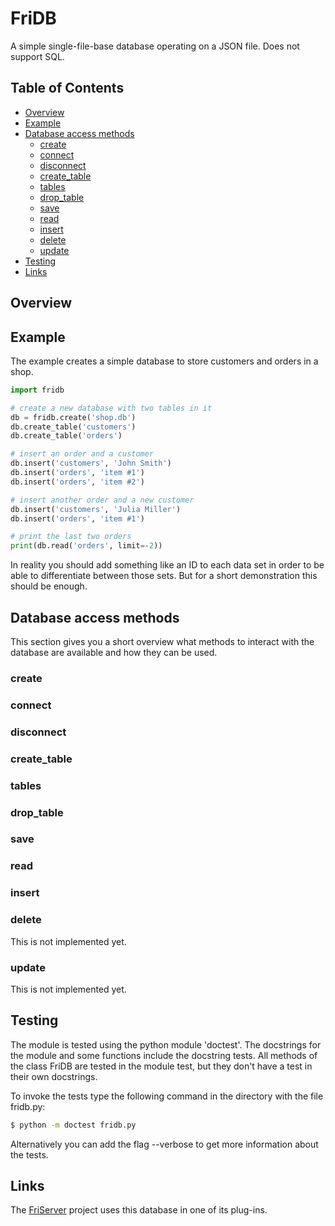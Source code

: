 # FriDB
A simple single-file-base database operating on a JSON file. 
Does not support SQL.

## Table of Contents
- [Overview](#overview)
- [Example](#example)
- [Database access methods](#database-access-methods)
    - [create](#create)
    - [connect](#connect)
    - [disconnect](#disconnect)
    - [create_table](#create_table)
    - [tables](#tables)
    - [drop_table](#drop_table)
    - [save](#save)
    - [read](#read)
    - [insert](#insert)
    - [delete](#delete)
    - [update](#update)
- [Testing](#testing)
- [Links](#links)

## Overview

## Example
The example creates a simple database to store customers and orders in a shop.
```python
import fridb

# create a new database with two tables in it
db = fridb.create('shop.db')
db.create_table('customers')
db.create_table('orders')

# insert an order and a customer
db.insert('customers', 'John Smith')
db.insert('orders', 'item #1')
db.insert('orders', 'item #2')

# insert another order and a new customer
db.insert('customers', 'Julia Miller')
db.insert('orders', 'item #1')

# print the last two orders
print(db.read('orders', limit=-2))
```
In reality you should add something like an ID to each data set in order to be
able to differentiate between those sets. But for a short demonstration this
should be enough.

## Database access methods
This section gives you a short overview what methods to interact with the
database are available and how they can be used.
### create

### connect

### disconnect

### create_table

### tables

### drop_table

### save

### read

### insert

### delete
This is not implemented yet.

### update
This is not implemented yet.

## Testing
The module is tested using the python module 'doctest'. The docstrings for the
module and some functions include the docstring tests. All methods of the
class FriDB are tested in the module test, but they don't have a test in their
own docstrings.

To invoke the tests type the following command in the directory with the file
fridb.py:
```bash
$ python -m doctest fridb.py
```
Alternatively you can add the flag --verbose to get more information about the
tests.

## Links
The [FriServer](https://github.com/jfrimmel/FriServer) project uses this 
database in one of its plug-ins.

